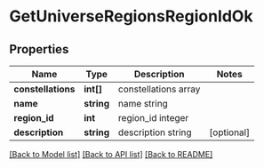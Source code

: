 # GetUniverseRegionsRegionIdOk

## Properties
Name | Type | Description | Notes
------------ | ------------- | ------------- | -------------
**constellations** | **int[]** | constellations array | 
**name** | **string** | name string | 
**region_id** | **int** | region_id integer | 
**description** | **string** | description string | [optional] 

[[Back to Model list]](../README.md#documentation-for-models) [[Back to API list]](../README.md#documentation-for-api-endpoints) [[Back to README]](../README.md)



